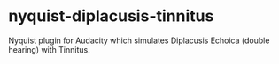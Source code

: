 # nyquist-diplacusis-tinnitus
 Nyquist plugin for Audacity which simulates Diplacusis Echoica (double hearing) with Tinnitus.
